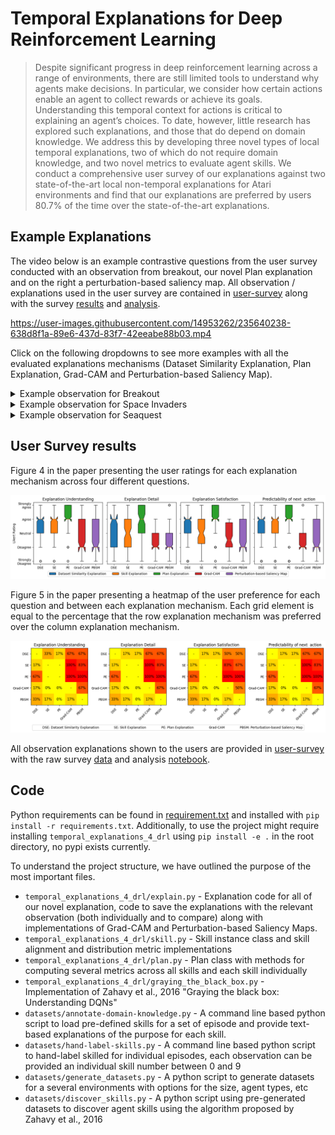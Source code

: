 
# Temporal Explanations for Deep Reinforcement Learning

> Despite significant progress in deep reinforcement learning across a range of environments, there are still limited tools to understand why agents make decisions. In particular, we consider how certain actions enable an agent to collect rewards or achieve its goals. Understanding this temporal context for actions is critical to explaining an agent’s choices. To date, however, little research has explored such explanations, and those that do depend on domain knowledge. We address this by developing three novel types of local temporal explanations, two of which do not require domain knowledge, and two novel metrics to evaluate agent skills. We conduct a comprehensive user survey of our explanations against two state-of-the-art local non-temporal explanations for Atari environments and find that our explanations are preferred by users 80.7% of the time over the state-of-the-art explanations.

## Example Explanations

The video below is an example contrastive questions from the user survey conducted with an observation from breakout, our novel Plan explanation and on the right a perturbation-based saliency map. All observation / explanations used in the user survey are contained in [user-survey](user-survey) along with the survey [results](user-survey/survey-1-results.xlsx) and [analysis](user-survey/survey-analysis.ipynb).

https://user-images.githubusercontent.com/14953262/235640238-638d8f1a-89e6-437d-83f7-42eeabe88b03.mp4

Click on the following dropdowns to see more examples with all the evaluated explanations mechanisms (Dataset Similarity Explanation, Plan Explanation, Grad-CAM and Perturbation-based Saliency Map).

<details>
<summary>Example observation for Breakout</summary>
<img src="analysis/figs/examples/Breakout/observation.png" alt="Breakout observation">

<details class="inner">
<summary>Dataset Similarity Explanation</summary>

https://user-images.githubusercontent.com/14953262/235640312-9d76126b-1c4f-4a55-b59a-0e35c4d91385.mp4
</details>
<details class="inner">
<summary>Skill Explanation</summary>

https://user-images.githubusercontent.com/14953262/235640340-17f2fbe7-8461-48e2-aa05-661d7190e634.mp4
</details>
<details class="inner">
<summary>Plan Explanation</summary>

https://user-images.githubusercontent.com/14953262/235640597-dd0a79df-ee34-487a-9c30-deec4ae04107.mp4
</details>
<details class="inner">
<summary>Grad-CAM Explanation</summary>
<img src="analysis/figs/examples/Breakout/grad-cam.png" alt="Grad-CAM explanation">
</details>
<details class="inner">
<summary>Perturbation-based Saliency Maps</summary>
<img src="analysis/figs/examples/Breakout/perturbation-based-saliency-map.png" alt="Perturbation-based Saliency map">
</details>
</details>

<details>
<summary>Example observation for Space Invaders</summary>
<img src="analysis/figs/examples/SpaceInvaders/observation.png" alt="Space Invader observation">
<details class="inner">
<summary>Dataset Similarity Explanation</summary>

https://user-images.githubusercontent.com/14953262/235641388-5367a411-dbd1-4db9-8d3b-2893778d6efd.mp4
</details>
<details class="inner">
<summary>Skill Explanation</summary>

https://user-images.githubusercontent.com/14953262/235641418-3886ab15-4574-483b-87aa-93366d374e6e.mp4
</details>
<details class="inner">
<summary>Plan Explanation</summary>

https://user-images.githubusercontent.com/14953262/235641428-1fa21eea-2ac1-4ecc-8f84-379c30d27e6f.mp4
</details>
<details class="inner">
<summary>Grad-CAM Explanation</summary>
<img src="analysis/figs/examples/SpaceInvaders/grad-cam.png" alt="Grad-CAM explanation">
</details>
<details class="inner">
<summary>Perturbation-based Saliency Maps</summary>
<img src="analysis/figs/examples/SpaceInvaders/perturbation-based-saliency-map.png" alt="Perturbation-based Saliency map">
</details>
</details>

<details>
<summary>Example observation for Seaquest</summary>
<img src="analysis/figs/examples/Seaquest/observation.png" alt="Seaquest observation">
<details class="inner">
<summary>Dataset Similarity Explanation</summary>

https://user-images.githubusercontent.com/14953262/235641598-f4f71d22-d164-43ae-b79c-2d40f74d700f.mp4
</details>
<details class="inner">
<summary>Skill Explanation</summary>

https://user-images.githubusercontent.com/14953262/235641607-a6b1fdc7-333f-40ed-a0c1-9e2b2699800f.mp4
</details>
<details class="inner">
<summary>Plan Explanation</summary>

https://user-images.githubusercontent.com/14953262/235641620-38a63ee8-26a5-4ee4-b6ff-54775e02f71b.mp4
</details>
<details class="inner">
<summary>Grad-CAM Explanation</summary>
<img src="analysis/figs/examples/Seaquest/grad-cam.png" alt="Grad-CAM explanation">
</details>
<details class="inner">
<summary>Perturbation-based Saliency Maps</summary>
<img src="analysis/figs/examples/Seaquest/perturbation-based-saliency-map.png" alt="Perturbation-based Saliency map">
</details>
</details>

## User Survey results

Figure 4 in the paper presenting the user ratings for each explanation mechanism across four different questions.

![User rating](analysis/figs/survey/individual-evaluation.png)

Figure 5 in the paper presenting a heatmap of the user preference for each question and between each explanation mechanism. Each grid element is equal to the percentage that the row explanation mechanism was preferred over the column explanation mechanism.

![Comparative Rating](analysis/figs/survey/contrastive-evaluation.png)

All observation explanations shown to the users are provided in [user-survey](user-survey/observation-explanations) with the raw survey [data](user-survey/survey-1-results.xlsx) and analysis [notebook](user-survey/survey-analysis.ipynb).

## Code

Python requirements can be found in [requirement.txt](requirements.txt) and installed with `pip install -r requirements.txt`. Additionally, to use the project might require installing `temporal_explanations_4_drl` using `pip install -e .` in the root directory, no pypi exists currently.

To understand the project structure, we have outlined the purpose of the most important files.
* `temporal_explanations_4_drl/explain.py` - Explanation code for all of our novel explanation, code to save the explanations with the relevant observation (both individually and to compare) along with implementations of Grad-CAM and Perturbation-based Saliency Maps.
* `temporal_explanations_4_drl/skill.py` - Skill instance class and skill alignment and distribution metric implementations
* `temporal_explanations_4_drl/plan.py` - Plan class with methods for computing several metrics across all skills and each skill individually
* `temporal_explanations_4_drl/graying_the_black_box.py` - Implementation of Zahavy et al., 2016 "Graying the black box: Understanding DQNs"
* `datasets/annotate-domain-knowledge.py` - A command line based python script to load pre-defined skills for a set of episode and provide text-based explanations of the purpose for each skill.
* `datasets/hand-label-skills.py` - A command line based python script to hand-label skilled for individual episodes, each observation can be provided an individual skill number between 0 and 9
* `datasets/generate_datasets.py` - A python script to generate datasets for a several environments with options for the size, agent types, etc
* `datasets/discover_skills.py` - A python script using pre-generated datasets to discover agent skills using the algorithm proposed by Zahavy et al., 2016


<style>
details.inner {
  margin: 3%;
}
</style>
